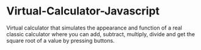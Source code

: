# Virtual-Calculator-Javascript
 Virtual calculator that simulates the appearance and function of a real classic calculator where you can add, subtract, multiply, divide and get the square root of a value by pressing buttons.
